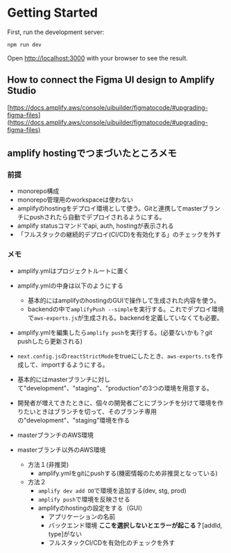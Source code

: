 # Getting Started

First, run the development server:

```bash
npm run dev
```

Open [http://localhost:3000](http://localhost:3000) with your browser to see the result.

## How to connect the Figma UI design to Amplify Studio

[https://docs.amplify.aws/console/uibuilder/figmatocode/#upgrading-figma-files](https://docs.amplify.aws/console/uibuilder/figmatocode/#upgrading-figma-files)

## amplify hostingでつまづいたところメモ

### 前提

- monorepo構成
- monorepo管理用のworkspaceは使わない
- amplifyのhostingをデプロイ環境として使う。Gitと連携してmasterブランチにpushされたら自動でデプロイされるようにする。
- amplify statusコマンドでapi, auth, hostingが表示される
- 「フルスタックの継続的デプロイ(CI/CD)を有効化する」のチェックを外す

### メモ

- amplify.ymlはプロジェクトルートに置く
- amplify.ymlの中身は以下のようにする
  - 基本的にはamplifyのhostingのGUIで操作して生成された内容を使う。
  - backendの中で`amplifyPush --simple`を実行する。これでデプロイ環境で`aws-exports.js`が生成される。backendを定義していなくても必要。
- amplify.ymlを編集したら`amplify push`を実行する。(必要ないかも？git pushしたら更新される)
- `next.config.js`の`reactStrictMode`をtrueにしたとき、`aws-exports.ts`を作成して、importするようにする。

- 基本的にはmasterブランチに対して"development"、"staging"、"production"の3つの環境を用意する。
- 開発者が増えてきたときに、個々の開発者ごとにブランチを分けて環境を作りたいときはブランチを切って、そのブランチ専用の"development"、"staging"環境を作る

- masterブランチのAWS環境

- masterブランチ以外のAWS環境
  - 方法１(非推奨)
    - amplify.ymlをgitにpushする(機密情報のため非推奨となっている)
  - 方法２
    - `amplify dev add OO`で環境を追加する(dev, stg, prod)
    - `amplify push`で環境を反映させる
    - amplifyのhostingの設定をする（GUI）
      - アプリケーションの名前
      - バックエンド環境 **ここを選択しないとエラーが起こる？**[addId, type]がない
      - フルスタックCI/CDを有効化のチェックを外す